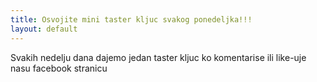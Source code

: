 ```yaml
---
title: Osvojite mini taster kljuc svakog ponedeljka!!!
layout: default
---
```


Svakih nedelju dana dajemo jedan taster kljuc ko komentarise ili like-uje nasu facebook stranicu
